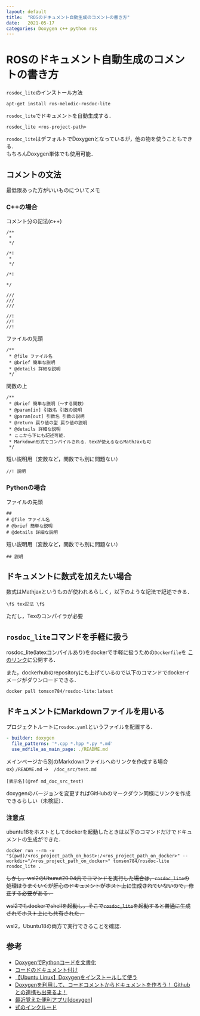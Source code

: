 ```yaml
---
layout: default
title:  "ROSのドキュメント自動生成のコメントの書き方"
date:   2021-05-17
categories: Doxygen c++ python ros
---
```


# ROSのドキュメント自動生成のコメントの書き方

`rosdoc_lite`のインストール方法

```
apt-get install ros-melodic-rosdoc-lite
```

`rosdoc_lite`でドキュメントを自動生成する．

```
rosdoc_lite <ros-project-path>
```

`rosdoc_lite`はデフォルトでDoxygenとなっているが，他の物を使うこともできる．  
もちろんDoxygen単体でも使用可能．

## コメントの文法

最低限あった方がいいものについてメモ

### C++の場合

コメント分の記法(c++)
```
/**
 * 
 */
```
```
/*!
 * 
 */
 ```
```
/*!

*/
```
```
///
///
///
```
```
//!
//!
//!
```

ファイルの先頭
```
/**
 * @file ファイル名
 * @brief 簡単な説明
 * @details 詳細な説明
 */
```

関数の上
```
/**
 * @brief 簡単な説明（～する関数）
 * @param[in] 引数名 引数の説明
 * @param[out] 引数名 引数の説明
 * @return 戻り値の型 戻り値の説明
 * @details 詳細な説明
 * ここから下にも記述可能．
 * Markdown形式でコンパイルされる．texが使えるならMathJaxも可
 */
```

短い説明用（変数など，関数でも別に問題ない）
```
//! 説明
```

### Pythonの場合

ファイルの先頭
```
##
# @file ファイル名
# @brief 簡単な説明
# @details 詳細な説明
```

短い説明用（変数など，関数でも別に問題ない）
```
## 説明
```

## ドキュメントに数式を加えたい場合

数式はMathjaxというものが使われるらしく，以下のような記法で記述できる．

```
\f$ tex記法 \f$
```

ただし，Texのコンパイラが必要

## `rosdoc_lite`コマンドを手軽に扱う


rosdoc_lite(latexコンパイルあり)をdockerで手軽に扱うための`Dockerfile`を
[このリンク](https://github.com/tomson784/ros_tutorial/blob/main/rosdoc_lite_env/Dockerfile)に公開する．

また，dockerhubのrepositoryにも上げているので以下のコマンドでdockerイメージがダウンロードできる．

```
docker pull tomson784/rosdoc-lite:latest
```

## ドキュメントにMarkdownファイルを用いる

プロジェクトルートに`rosdoc.yaml`というファイルを配置する．

```yaml
- builder: doxygen
  file_patterns: '*.cpp *.hpp *.py *.md'
  use_mdfile_as_main_page: ./README.md
```

メインページから別のMarkdownファイルへのリンクを作成する場合  
ex) `/README.md` →　`/doc_src/test.md`

```
[表示名](@ref md_doc_src_test)
```

doxygenのバージョンを変更すればGitHubのマークダウン同様にリンクを作成できるらしい（未検証）．

### 注意点

ubuntu18をホストとしてdockerを起動したときは以下のコマンドだけでドキュメントの生成ができた．

```
docker run --rm -v "$(pwd)/<ros_project_path_on_host>:/<ros_project_path_on_docker>" --workdir="/<ros_project_path_on_docker>" tomson784/rosdoc-lite rosdoc_lite .
```

~~しかし，wsl2のUbunut20.04内でコマンドを実行した場合は，`rosdoc_lite`の処理はうまくいくが肝心のドキュメントがホスト上に生成されていないので，修正する必要がある．~~

~~wsl2でもdockerでshellを起動し，そこで`rosdoc_lite`を起動すると普通に生成されてホスト上にも共有された．~~

wsl2，Ubuntu18の両方で実行できることを確認．

## 参考
- [DoxygenでPythonコードを文書化](https://campkougaku.com/2020/02/20/python-doxygen/)
- [コードのドキュメント付け](http://www.doxygen.jp/docblocks.html)
- [【Ubuntu Linux】Doxygenをインストールして使う](https://www.yokoweb.net/2020/06/29/ubuntu-linux-doxygen-install/)
- [Doxygenを利用して、コードコメントからドキュメントを作ろう！ Githubとの連携も出来るよ！](https://qiita.com/developer-kikikaikai/items/3984606dbdbf2bbbe74e)
- [最近覚えた便利アプリ[doxygen]](https://qiita.com/wakaba130/items/faa6671bd5c954cb2d02)
- [式のインクルード](http://www.doxygen.jp/formulas.html)
